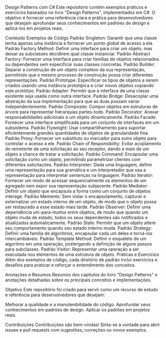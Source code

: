 Design Patterns com C#
Este repositório contém exemplos práticos e exercícios baseados no livro "Design Patterns", implementados em C#. O objetivo é fornecer uma referência clara e prática para desenvolvedores que desejam aprofundar seus conhecimentos em padrões de design e aplicá-los em projetos reais.

Conteúdo
Exemplos de Código
Padrão Singleton: Garantir que uma classe tenha apenas uma instância e fornecer um ponto global de acesso a ela.
Padrão Factory Method: Definir uma interface para criar um objeto, mas deixar as subclasses decidirem qual classe instanciar.
Padrão Abstract Factory: Fornecer uma interface para criar famílias de objetos relacionados ou dependentes sem especificar suas classes concretas.
Padrão Builder: Separar a construção de um objeto complexo da sua representação, permitindo que o mesmo processo de construção possa criar diferentes representações.
Padrão Prototype: Especificar os tipos de objetos a serem criados usando uma instância prototípica e criar novos objetos copiando este protótipo.
Padrão Adapter: Permitir que a interface de uma classe existente seja usada como outra interface.
Padrão Bridge: Desacoplar uma abstração da sua implementação para que as duas possam variar independentemente.
Padrão Composite: Compor objetos em estruturas de árvore para representar hierarquias partes-todo.
Padrão Decorator: Anexar responsabilidades adicionais a um objeto dinamicamente.
Padrão Facade: Fornecer uma interface simplificada para um conjunto de interfaces em um subsistema.
Padrão Flyweight: Usar compartilhamento para suportar eficientemente grandes quantidades de objetos de granularidade fina.
Padrão Proxy: Fornecer um substituto ou marcador para outro objeto para controlar o acesso a ele.
Padrão Chain of Responsibility: Evitar acoplamento do remetente de uma solicitação ao seu receptor, dando a mais de um objeto a chance de tratar a solicitação.
Padrão Command: Encapsular uma solicitação como um objeto, permitindo parametrizar clientes com diferentes solicitações.
Padrão Interpreter: Dada uma linguagem, definir uma representação para sua gramática e um interpretador que usa a representação para interpretar sentenças na linguagem.
Padrão Iterator: Fornecer um modo de acessar sequencialmente os elementos de um agregado sem expor sua representação subjacente.
Padrão Mediator: Definir um objeto que encapsula a forma como um conjunto de objetos interage.
Padrão Memento: Sem violar o encapsulamento, capturar e externalizar um estado interno de um objeto, de modo que o objeto possa ser restaurado a esse estado mais tarde.
Padrão Observer: Definir uma dependência um-para-muitos entre objetos, de modo que quando um objeto muda de estado, todos os seus dependentes são notificados e atualizados automaticamente.
Padrão State: Permitir que um objeto altere seu comportamento quando seu estado interno muda.
Padrão Strategy: Definir uma família de algoritmos, encapsular cada um deles e torná-los intercambiáveis.
Padrão Template Method: Definir o esqueleto de um algoritmo em uma operação, postergando a definição de alguns passos para subclasses.
Padrão Visitor: Representar uma operação a ser executada nos elementos de uma estrutura de objeto.
Práticas e Exercícios
Além dos exemplos de código, cada diretório de padrão inclui exercícios e desafios para praticar e reforçar o entendimento dos conceitos.

Anotações e Resumos
Resumos dos capítulos do livro "Design Patterns" e anotações detalhadas sobre os principais conceitos e implementações.

Objetivo
Este repositório foi criado para servir como um recurso de estudo e referência para desenvolvedores que desejam:

Melhorar a qualidade e a manutenibilidade do código.
Aprofundar seus conhecimentos em padrões de design.
Aplicar os padrões em projetos reais.

Contribuições
Contribuições são bem-vindas! Sinta-se à vontade para abrir issues e pull requests com sugestões, correções ou novos exemplos.

